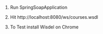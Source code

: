 1.
    Run SpringSoapApplication
    
2. 
    Hit http://localhost:8080/ws/courses.wsdl
    
3. To Test install Wisdel on Chrome
